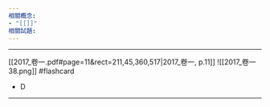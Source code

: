 ```yaml
---
相關概念: 
- "[[]]"
相關試題:
---
```


---
[[2017_卷一.pdf#page=11&rect=211,45,360,517|2017_卷一, p.11]]
![[2017_卷一 38.png]] #flashcard 
* D
---
<!--ID: 1730855931010-->

